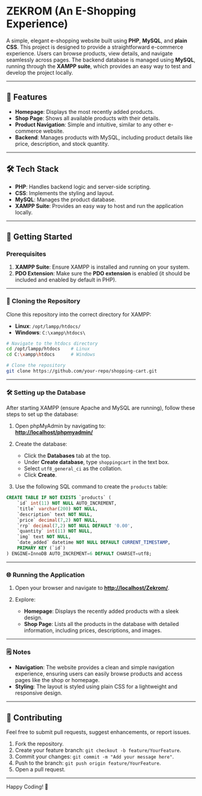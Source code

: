 # ZEKROM (An E-Shopping Experience)

A simple, elegant e-shopping website built using **PHP**, **MySQL**, and **plain CSS**. This project is designed to provide a straightforward e-commerce experience. Users can browse products, view details, and navigate seamlessly across pages. The backend database is managed using **MySQL**, running through the **XAMPP suite**, which provides an easy way to test and develop the project locally.

---

## 📖 Features
- **Homepage**: Displays the most recently added products.
- **Shop Page**: Shows all available products with their details.
- **Product Navigation**: Simple and intuitive, similar to any other e-commerce website.
- **Backend**: Manages products with MySQL, including product details like price, description, and stock quantity.

---

## 🛠️ Tech Stack
- **PHP**: Handles backend logic and server-side scripting.
- **CSS**: Implements the styling and layout.
- **MySQL**: Manages the product database.
- **XAMPP Suite**: Provides an easy way to host and run the application locally.

---

## 🚀 Getting Started

### Prerequisites
1. **XAMPP Suite**: Ensure XAMPP is installed and running on your system.
2. **PDO Extension**: Make sure the **PDO extension** is enabled (it should be included and enabled by default in PHP).

---

### 📂 Cloning the Repository
Clone this repository into the correct directory for XAMPP:
- **Linux**: `/opt/lampp/htdocs/`
- **Windows**: `C:\xampp\htdocs\`

```bash
# Navigate to the htdocs directory
cd /opt/lampp/htdocs    # Linux
cd C:\xampp\htdocs      # Windows

# Clone the repository
git clone https://github.com/your-repo/shopping-cart.git
```

---

### 🛠️ Setting up the Database
After starting XAMPP (ensure Apache and MySQL are running), follow these steps to set up the database:

1. Open phpMyAdmin by navigating to:  
   **[http://localhost/phpmyadmin/](http://localhost/phpmyadmin/)**

2. Create the database:
   - Click the **Databases** tab at the top.
   - Under **Create database**, type `shoppingcart` in the text box.
   - Select `utf8_general_ci` as the collation.
   - Click **Create**.

3. Use the following SQL command to create the `products` table:

```sql
CREATE TABLE IF NOT EXISTS `products` (
    `id` int(11) NOT NULL AUTO_INCREMENT,
    `title` varchar(200) NOT NULL,
    `description` text NOT NULL,
    `price` decimal(7,2) NOT NULL,
    `rrp` decimal(7,2) NOT NULL DEFAULT '0.00',
    `quantity` int(11) NOT NULL,
    `img` text NOT NULL,
    `date_added` datetime NOT NULL DEFAULT CURRENT_TIMESTAMP,
    PRIMARY KEY (`id`)
) ENGINE=InnoDB AUTO_INCREMENT=6 DEFAULT CHARSET=utf8;
```

---

### 🌐 Running the Application
1. Open your browser and navigate to **[http://localhost/Zekrom/](http://localhost/Zekrom/)**.

2. Explore:
   - **Homepage**: Displays the recently added products with a sleek design.
   - **Shop Page**: Lists all the products in the database with detailed information, including prices, descriptions, and images.

---

### 🗒️ Notes
- **Navigation**: The website provides a clean and simple navigation experience, ensuring users can easily browse products and access pages like the shop or homepage.
- **Styling**: The layout is styled using plain CSS for a lightweight and responsive design.

---

## 🤝 Contributing
Feel free to submit pull requests, suggest enhancements, or report issues.

1. Fork the repository.
2. Create your feature branch: `git checkout -b feature/YourFeature`.
3. Commit your changes: `git commit -m "Add your message here"`.
4. Push to the branch: `git push origin feature/YourFeature`.
5. Open a pull request.

---

Happy Coding! 🚀
